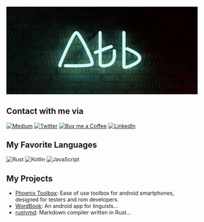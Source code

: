 ![2020, 2021 &copy; A. Taha Baki's Wall](./neon_brick_atb.wall.min.png)

## Contact with me via

[![Medium](https://img.shields.io/badge/Medium-000000?style=for-the-badge&logo=Medium&logoColor=white)](https://atahabaki.medium.com/)
[![Twitter](https://img.shields.io/badge/twitter-1DA1F2?style=for-the-badge&logo=Twitter&logoColor=white)](https://twitter.com/atahabaki)
[![Buy me a Coffee](https://img.shields.io/badge/buymeacoffee-FFDD00?style=for-the-badge&logo=buymeacoffee&logoColor=black)](https://buymeacoff.ee/atahabaki)
[![LinkedIn](https://img.shields.io/badge/LinkedIn-0A66C2?style=for-the-badge&logo=LinkedIn&logoColor=white)](https://www.linkedin.com/in/atahabaki/)

## My Favorite Languages

![Rust](https://img.shields.io/badge/Rust-000000.svg?style=for-the-badge&logo=Rust&logoColor=white)
![Kotlin](https://img.shields.io/badge/Kotlin-0095D5.svg?style=for-the-badge&logo=Kotlin&logoColor=white)
![JavaScript](https://img.shields.io/badge/JavaScript-F7DF1E.svg?style=for-the-badge&logo=JavaScript&logoColor=black)

## My Projects


* [Phoenix Toolbox](https://github.com/atahabaki/phoenix-toolbox):
		Ease of use toolbox for android smartphones, designed for testers and rom developers.
* [WordBook](https://github.com/atahabaki/wordbook-android):
		An android app for linguists...
* [rustymd](https://github.com/atahabaki/rustymd):
		Markdown compiler written in Rust...
